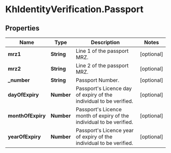 # KhIdentityVerification.Passport

## Properties

Name | Type | Description | Notes
------------ | ------------- | ------------- | -------------
**mrz1** | **String** | Line 1 of the passport MRZ. | [optional] 
**mrz2** | **String** | Line 2 of the passport MRZ. | [optional] 
**_number** | **String** | Passport Number. | [optional] 
**dayOfExpiry** | **Number** | Passport&#39;s Licence day of expiry of the individual to be verified. | [optional] 
**monthOfExpiry** | **Number** | Passport&#39;s Licence month of expiry of the individual to be verified. | [optional] 
**yearOfExpiry** | **Number** | Passport&#39;s Licence year of expiry of the individual to be verified. | [optional] 


